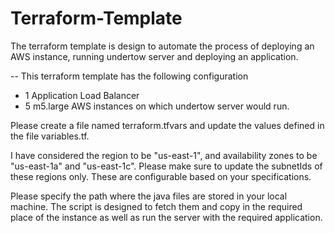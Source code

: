 # Terraform-Template
The terraform template is design to automate the process of deploying an AWS instance, running undertow server and deploying an application.

-- This terraform template has the following configuration
- 1 Application Load Balancer
- 5 m5.large AWS instances on which undertow server would run.

Please create a file named terraform.tfvars and update the values defined in the file variables.tf.

I have considered the region to be "us-east-1", and availability zones  to be "us-east-1a" and "us-east-1c". Please make sure to update the subnetIds  of these regions only. These are configurable based on your specifications.

Please specify the path where the java files are stored in your local machine. The script is designed to fetch them and copy in the required place of the instance as well as run the server with the required application.
